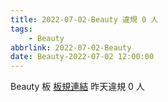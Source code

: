 ```yaml
---
title: 2022-07-02-Beauty 違規 0 人
tags:
    - Beauty
abbrlink: 2022-07-02-Beauty
date: Beauty-2022-07-02 12:00:00
---
```

Beauty 板 [板規連結](https://www.ptt.cc/bbs/Beauty/M.1630069980.A.84B.html)
昨天違規 0 人
